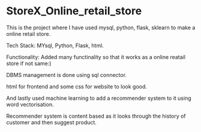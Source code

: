 # StoreX_Online_retail_store

This is the project where I have used mysql, python, flask, sklearn to make a online retail store.

Tech Stack:
MYsql,
Python,
Flask,
html.

Functionality:
Added many functinality so that it works as a online reatail store if not same:)

DBMS management is done using sql connector.

html for frontend and some css for website to look good.

And lastly used machine learning to add a recommender system to it using word vectorisation.

Recommender system is content based as it looks through the history of customer and then suggest product.



